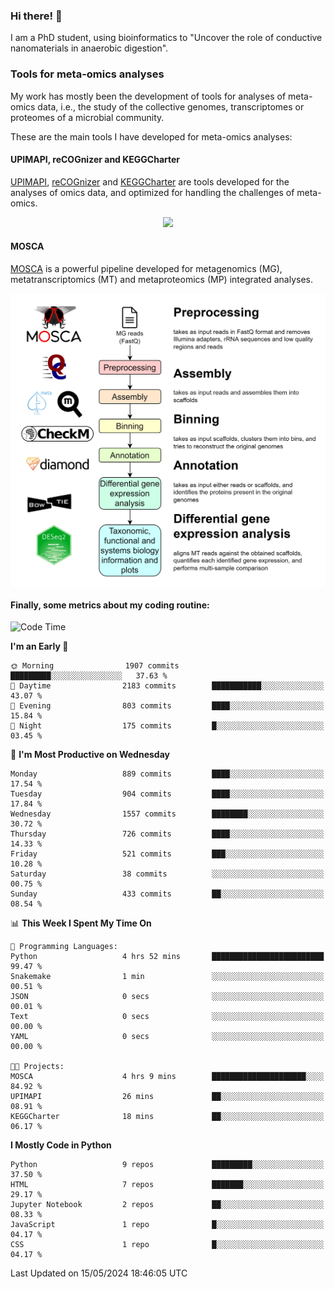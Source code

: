 ### Hi there! 👋

I am a PhD student, using bioinformatics to "Uncover the role of conductive nanomaterials in anaerobic digestion".

### Tools for meta-omics analyses

My work has mostly been the development of tools for analyses of meta-omics data, i.e., the study of the collective genomes, transcriptomes or proteomes of a microbial community.

These are the main tools I have developed for meta-omics analyses:

#### UPIMAPI, reCOGnizer and KEGGCharter

[UPIMAPI](https://github.com/iquasere/UPIMAPI), [reCOGnizer](https://github.com/iquasere/reCOGnizer) and [KEGGCharter](https://github.com/iquasere/KEGGCharter) are tools developed for the analyses of omics data, and optimized for handling the challenges of meta-omics.

<p align="center">
    <img src="assets/annotation_paper.png">
</p>

#### MOSCA

[MOSCA](https://github.com/iquasere/MOSCA) is a powerful pipeline developed for metagenomics (MG), metatranscriptomics (MT) and metaproteomics (MP) integrated analyses.

<p align="center">
    <img src="assets/mosca_workflow.png" align="center" width="700">
</p>


#### Finally, some metrics about my coding routine:

<!--START_SECTION:waka-->
![Code Time](http://img.shields.io/badge/Code%20Time-827%20hrs%2023%20mins-blue)

**I'm an Early 🐤** 

```text
🌞 Morning                1907 commits        █████████░░░░░░░░░░░░░░░░   37.63 % 
🌆 Daytime                2183 commits        ███████████░░░░░░░░░░░░░░   43.07 % 
🌃 Evening                803 commits         ████░░░░░░░░░░░░░░░░░░░░░   15.84 % 
🌙 Night                  175 commits         █░░░░░░░░░░░░░░░░░░░░░░░░   03.45 % 
```
📅 **I'm Most Productive on Wednesday** 

```text
Monday                   889 commits         ████░░░░░░░░░░░░░░░░░░░░░   17.54 % 
Tuesday                  904 commits         ████░░░░░░░░░░░░░░░░░░░░░   17.84 % 
Wednesday                1557 commits        ████████░░░░░░░░░░░░░░░░░   30.72 % 
Thursday                 726 commits         ████░░░░░░░░░░░░░░░░░░░░░   14.33 % 
Friday                   521 commits         ███░░░░░░░░░░░░░░░░░░░░░░   10.28 % 
Saturday                 38 commits          ░░░░░░░░░░░░░░░░░░░░░░░░░   00.75 % 
Sunday                   433 commits         ██░░░░░░░░░░░░░░░░░░░░░░░   08.54 % 
```


📊 **This Week I Spent My Time On** 

```text
💬 Programming Languages: 
Python                   4 hrs 52 mins       █████████████████████████   99.47 % 
Snakemake                1 min               ░░░░░░░░░░░░░░░░░░░░░░░░░   00.51 % 
JSON                     0 secs              ░░░░░░░░░░░░░░░░░░░░░░░░░   00.01 % 
Text                     0 secs              ░░░░░░░░░░░░░░░░░░░░░░░░░   00.00 % 
YAML                     0 secs              ░░░░░░░░░░░░░░░░░░░░░░░░░   00.00 % 

🐱‍💻 Projects: 
MOSCA                    4 hrs 9 mins        █████████████████████░░░░   84.92 % 
UPIMAPI                  26 mins             ██░░░░░░░░░░░░░░░░░░░░░░░   08.91 % 
KEGGCharter              18 mins             ██░░░░░░░░░░░░░░░░░░░░░░░   06.17 % 
```

**I Mostly Code in Python** 

```text
Python                   9 repos             █████████░░░░░░░░░░░░░░░░   37.50 % 
HTML                     7 repos             ███████░░░░░░░░░░░░░░░░░░   29.17 % 
Jupyter Notebook         2 repos             ██░░░░░░░░░░░░░░░░░░░░░░░   08.33 % 
JavaScript               1 repo              █░░░░░░░░░░░░░░░░░░░░░░░░   04.17 % 
CSS                      1 repo              █░░░░░░░░░░░░░░░░░░░░░░░░   04.17 % 
```




 Last Updated on 15/05/2024 18:46:05 UTC
<!--END_SECTION:waka-->
